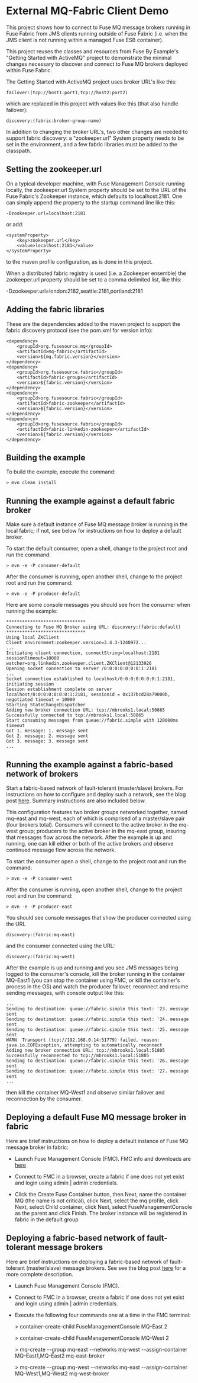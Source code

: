 External MQ-Fabric Client Demo
==============================

This project shows how to connect to Fuse MQ message brokers running in Fuse Fabric from JMS clients running outside of Fuse Fabric (i.e. when the JMS client is not running within a managed Fuse ESB container).  

This project reuses the classes and resources from Fuse By Example's "Getting Started with ActiveMQ" project to demonstrate the minimal changes necessary to discover and connect to Fuse MQ brokers deployed within Fuse Fabric.

The Getting Started with ActiveMQ project uses broker URL's like this:

    failover:(tcp://host1:port1,tcp://host2:port2)

which are replaced in this project with values like this (that also handle failover):

    discovery:(fabric:broker-group-name)

In addition to changing the broker URL's, two other changes are needed to support fabric discovery: a "zookeeper.url" System property needs to be set in the environment, and a few fabric libraries must be added to the classpath.


Setting the zookeeper.url
-------------------------

On a typical developer machine, with Fuse Management Console running locally, the zookeeper.url System property should be set to the URL of the Fuse Fabric's Zookeeper instance, which defaults to localhost:2181.  One can simply append the property to the startup command line like this:

	-Dzookeeper.url=localhost:2181 
	
or add:

    <systemProperty>
        <key>zookeeper.url</key>
        <value>localhost:2181</value>
    </systemProperty>

to the maven profile configuration, as is done in this project.  

When a distributed fabric registry is used (i.e. a Zookeeper ensemble) the zookeeper.url property should be set to a comma delimited list, like this:

-Dzookeeper.url=london:2182,seattle:2181,portland:2181


Adding the fabric libraries
---------------------------

These are the dependencies added to the maven project to support the fabric discovery protocol (see the pom.xml for version info):

    <dependency>
        <groupId>org.fusesource.mq</groupId>
        <artifactId>mq-fabric</artifactId>
        <version>${mq.fabric.version}</version>
    </dependency>
    <dependency>
        <groupId>org.fusesource.fabric</groupId>
        <artifactId>fabric-groups</artifactId>
        <version>${fabric.version}</version>
    </dependency>
    <dependency>
        <groupId>org.fusesource.fabric</groupId>
        <artifactId>fabric-zookeeper</artifactId>
        <version>${fabric.version}</version>
    </dependency>
    <dependency>
        <groupId>org.fusesource.fabric</groupId>
        <artifactId>fabric-linkedin-zookeeper</artifactId>
        <version>${fabric.version}</version>
    </dependency>


Building the example
--------------------

To build the example, execute the command: 

	> mvn clean install



Running the example against a default fabric broker
---------------------------------------------------

Make sure a default instance of Fuse MQ message broker is running in the local fabric; if not, see below for instructions on how to deploy a default broker. 

To start the default consumer, open a shell, change to the project root and run the command:

	> mvn -e -P consumer-default

After the consumer is running, open another shell, change to the project root and run the command:

	> mvn -e -P producer-default

Here are some console messages you should see from the consumer when running the example:

	******************************
	Connecting to Fuse MQ Broker using URL: discovery:(fabric:default)
	******************************
	Using local ZKClient
	Client environment:zookeeper.version=3.4.3-1240972...
	...
	Initiating client connection, connectString=localhost:2181 sessionTimeout=10000 watcher=org.linkedin.zookeeper.client.ZKClient@12133926
	Opening socket connection to server /0:0:0:0:0:0:0:1:2181
	...
	Socket connection established to localhost/0:0:0:0:0:0:0:1:2181, initiating session
	Session establishment complete on server localhost/0:0:0:0:0:0:0:1:2181, sessionid = 0x137bcd28a79000b, negotiated timeout = 10000
	Starting StateChangeDispatcher
	Adding new broker connection URL: tcp://mbrooks1.local:50865
	Successfully connected to tcp://mbrooks1.local:50865
	Start consuming messages from queue://fabric.simple with 120000ms timeout
	Got 1. message: 1. message sent
	Got 2. message: 2. message sent
	Got 3. message: 3. message sent
	...


Running the example against a fabric-based network of brokers
-------------------------------------------------------------

Start a fabric-based network of fault-tolerant (master/slave) brokers.  For instructions on how to configure and deploy such a network, see the blog post [here](http://fusebyexample.blogspot.com/2012/06/using-fuse-management-console-and-fuse.html).   Summary instructions are also included below.

This configuration features two broker groups networked together, named mq-east and mq-west, each of which is comprised of a master/slave pair (four brokers total).  Consumers will connect to the active broker in the mq-west group; producers to the active broker in the mq-east group, insuring that messages flow across the network.  After the example is up and running, one can kill either or both of the active brokers and observe continued message flow across the network.

To start the consumer open a shell, change to the project root and run the command:

	> mvn -e -P consumer-west

After the consumer is running, open another shell, change to the project root and run the command:

	> mvn -e -P producer-east

You should see console messages that show the producer connected using the URL

	discovery:(fabric:mq-east)

and the consumer connected using the URL:

	discovery:(fabric:mq-west)
	
After the example is up and running and you see JMS messages being logged to the consumer's console, kill the broker running in the container MQ-East1 (you can stop the container using FMC, or kill the container's process in the OS) and watch the producer failover, reconnect and resume sending messages, with console output like this:

	...
	Sending to destination: queue://fabric.simple this text: '23. message sent
	Sending to destination: queue://fabric.simple this text: '24. message sent
	Sending to destination: queue://fabric.simple this text: '25. message sent
	WARN  Transport (tcp://192.168.0.14:51779) failed, reason:  java.io.EOFException, attempting to automatically reconnect
	Adding new broker connection URL: tcp://mbrooks1.local:51805
	Successfully reconnected to tcp://mbrooks1.local:51805
	Sending to destination: queue://fabric.simple this text: '26. message sent
	Sending to destination: queue://fabric.simple this text: '27. message sent
	...

then kill the container MQ-West1 and observe similar failover and reconnection by the consumer.



Deploying a default Fuse MQ message broker in fabric 
----------------------------------------------------

Here are brief instructions on how to deploy a default instance of Fuse MQ  message broker in fabric:

* Launch Fuse Management Console (FMC).  FMC info and downloads are [here](http://fusesource.com/products/fuse-management-console) 

* Connect to FMC in a browser, create a fabric if one does not yet exist and login using admin | admin credentials.

* Click the Create Fuse Container button, then Next, name the container MQ (the name is not critical), click Next, select the mq profile, click Next, select Child container, click Next, select FuseManagementConsole as the parent and click Finish. The broker instance will be registered in fabric in the default group


Deploying a fabric-based network of fault-tolerant message brokers
------------------------------------------------------------------

Here are brief instructions on deploying a fabric-based network of fault-tolerant (master/slave) message brokers.  See see the blog post [here](http://fusebyexample.blogspot.com/2012/06/using-fuse-management-console-and-fuse.html) for a more complete description.

* Launch Fuse Management Console (FMC). 

* Connect to FMC in a browser, create a fabric if one does not yet exist and login using admin | admin credentials.

* Execute the following four commands one at a time in the FMC terminal:

	&gt; container-create-child FuseManagementConsole MQ-East 2
	
	&gt; container-create-child FuseManagementConsole MQ-West 2
	
	&gt; mq-create --group mq-east --networks mq-west --assign-container MQ-East1,MQ-East2 mq-east-broker
	
	&gt; mq-create --group mq-west --networks mq-east --assign-container MQ-West1,MQ-West2 mq-west-broker


